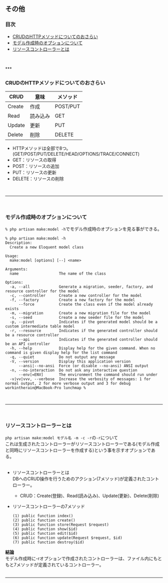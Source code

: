 ## その他
### 目次

* [CRUDのHTTPメソッドについてのおさらい](#CRUDのHTTPメソッドについてのおさらい)</br>
* [モデル作成時のオプションについて](#モデル作成時のオプションについて)</br>
* [リソースコントローラーとは](#リソースコントローラーとは)</br>


</br>

***</br>

### CRUDのHTTPメソッドについてのおさらい</br>
  | CRUD | 意味 | メソッド |
  | - | - | - |
  | Create | 作成 | POST/PUT |
  | Read | 読み込み | GET |
  | Update | 更新 | PUT |
  | Delete | 削除 | DELETE |</br>
  
  - HTTPメソッドは全部で8つ。(GET/POST/PUT/DELETE/HEAD/OPTIONS/TRACE/CONNECT)</br>
  - GET：リソースの取得
  - POST：リソースの追加
  - PUT：リソースの更新
  - DELETE：リソースの削除</br>
</br>

***
</br>


### モデル作成時のオプションについて
`% php artisan make:model -h`でモデル作成時のオプションを見る事ができる。</br>

```shell
% php artisan make:model -h
Description:
  Create a new Eloquent model class

Usage:
  make:model [options] [--] <name>

Arguments:
  name                  The name of the class

Options:
  -a, --all             Generate a migration, seeder, factory, and resource controller for the model
  -c, --controller      Create a new controller for the model
  -f, --factory         Create a new factory for the model
      --force           Create the class even if the model already exists
  -m, --migration       Create a new migration file for the model
  -s, --seed            Create a new seeder file for the model
  -p, --pivot           Indicates if the generated model should be a custom intermediate table model
  -r, --resource        Indicates if the generated controller should be a resource controller
      --api             Indicates if the generated controller should be an API controller
  -h, --help            Display help for the given command. When no command is given display help for the list command
  -q, --quiet           Do not output any message
  -V, --version         Display this application version
      --ansi|--no-ansi  Force (or disable --no-ansi) ANSI output
  -n, --no-interaction  Do not ask any interactive question
      --env[=ENV]       The environment the command should run under
  -v|vv|vvv, --verbose  Increase the verbosity of messages: 1 for normal output, 2 for more verbose output and 3 for debug
workintherain@MacBook-Pro lunchmap % 

```
</br>

***
</br>

### リソースコントローラーとは
`php artisan make:model モデル名 -m -c -r`の`-r`について</br>
これは生成されたコントローラーがリソースコントローラーである(モデル作成と同時にリソースコントローラーを作成する)という事を示すオプションである。</br>
</br>

* リソースコントローラーとは</br>
  DBへのCRUD操作を行うためのアクション(7メソッド)が定義されたコントローラー。</br>
  * CRUD：Create(登録)、Read(読み込み)、Update(更新)、Delete(削除)</br>

* リソースコントローラーの7メソッド</br>
  ```
  (1) public function index()
  (2) public function create()
  (3) public function store(Request $request)
  (4) public function show($id)
  (5) public function edit($id)
  (6) public function update(Request $request, $id)
  (7) public function destroy($id)
  ```

**結論**</br>
モデル作成時に-rオプションで作成されたコントローラーは、ファイル内にもともと7メソッドが定義されているコントローラー。</br>
</br>

***
</br>
